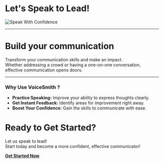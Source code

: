 <!-- Theme:Classic, ImgAlign:Left Widget:NAVI-->
# Let's Speak to Lead!

![Speak With Confidence](https://github.com/user-attachments/assets/37c4a00d-1e00-43ac-8cd6-65507442dfc8)

---

# Build your communication
Transform your communication skills and make an impact.  
Whether addressing a crowd or having a one-on-one conversation, effective communication opens doors.

---

### Why Use VoiceSmith ?

- **Practice Speaking:** Improve your ability to express thoughts clearly.
- **Get Instant Feedback:** Identify areas for improvement right away.
- **Boost Your Confidence:** Gain the skills to communicate with ease.

# Ready to Get Started?
Let us speak to lead!  
Start today and become a more confident, effective communicator!

[**Get Started Now**](/voicesmith/contacts)
